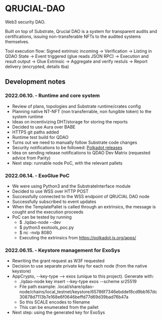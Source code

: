 # QRUCIAL-DAO
Web3 security DAO.

Built on top of Substrate, Qrucial DAO is a system for transparent audits and certifications, issuing non-transferable NFTs to the audited systems themselves.

Tool execution flow: Signed extrinsic incoming -> Verification -> Listing in QDAO State -> Event triggered (glue reads JSON RPC) -> Execution and result output -> Glue Extrinsic -> Aggregate and verify restuls -> Report delivery (encrypted, details tba)


## Development notes

### 2022.06.10. - Runtime and core system
- Review of plans, topologies and Substrate runtime/crates config
- Planning native NT-NFT (non transferrable, non fungible token) to the system runtime
- Ideas on incentivizing DHT/storage for storing the reports
- Decided to use Aura over BABE
- HTTPS git paths added
- Runtime test build for QDAO
- Turns out we need to manually follow Substrate code changes
- Security notifications to be followed: [Polkadot releases](https://github.com/paritytech/polkadot/releases)
- Idea on sending release notifications to QDAO Dev Matrix (requested advice from Parity)
- Next step: runnable node PoC, with the relevant pallets

### 2022.06.14. - ExoGlue PoC
- We were using Python3 and the SubstrateInterface module
- Decided to use WSS over HTTP POST
- Successfully connected to the WSS endpoint of QRUCIAL DAO node
- Successfully subscribed to event updates
- When the TemplatePallet is called through an extrinsics, the message is cought and the execution proceeds
- PoC can be tested by running
  - $ ./qdao-node --dev
  - $ python3 exotools_poc.py
  - $ nc -nvlp 8080
  - Executing the extrinsics from https://polkadot.js.org/apps/

### 2022.06.15. - Keystore management for ExoSys
- Rewriting the grant request as W3F requested
- Decision to use separate private key for each node (from the native keystore)
- AppCrypto, --key-type --> exos (unique to this project). Generate with:
    - ./qdao-node key insert --key-type exos --scheme sr25519
    - File path example: .local/share/qdao-node/chains/local_testnet/keystore/65786f7346ebddef8cd9bb167dc30878d7113b7e168e6f0646beffd77d69d39bad76b47a
    - So this SCALE encodes to filename
    - This can be enumerated from the pallet
- Next step: using the generated key for ExoSys

